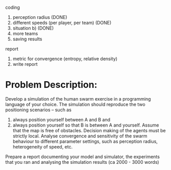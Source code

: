 coding
1. perception radius (DONE)
2. different speeds (per player, per team) (DONE)
3. situation b) (DONE)
4. more teams
5. saving results

report
1. metric for convergence (entropy, relative density)
2. write report


# Problem Description:
Develop a simulation of the human swarm exercise in a programming language of your choice. 
The simulation should reproduce the two positioning scenarios – such as 
1. always position yourself between A and B and
2. always position yourself so that B is between A and yourself. 
Assume that the map is free of obstacles. Decision making of the agents must be strictly local. Analyse convergence and sensitivity of the swarm behaviour to different parameter settings, such as perception radius, heterogeneity of speed, etc.

Prepare a report documenting your model and simulator, the experiments that you ran and analysing the
simulation results (ca 2000 - 3000 words)
